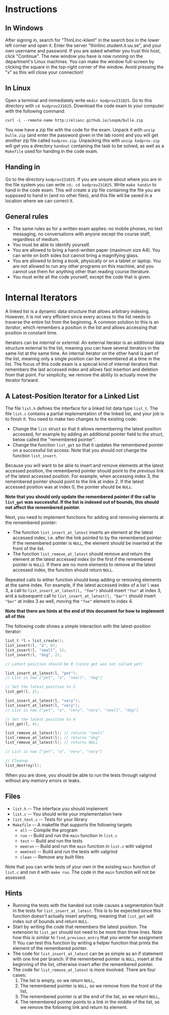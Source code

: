 # Instructions

## In Windows

After signing in, search for "ThinLinc-klient" in the search box
in the lower left corner and open it. Enter the server
"thinlinc.student.it.uu.se", and your own username and password.
If you are asked whether you trust this host, click "Continue".
The new window you have is now running on the department's Linux
machines. You can make the window full-screen by clicking the
square in the top-right corner of the window. Avoid pressing the
"x" as this will close your connection!

## In Linux

Open a terminal and immediately write `mkdir kodprov231025`. Go to
this directory with `cd kodprov231025`. Download the code exam to
your computer with the following command:

    curl -L --remote-name http://eliasc.github.io/ioopm/bulle.zip

You now have a zip file with the code for the exam. Unpack it with
`unzip bulle.zip` (and enter the password given in the lab room)
and you will get *another* zip file called `kodprov.zip`.
Unpacking this with `unzip kodprov.zip` will get you a directory
`handout` containing the task to be solved, as well as a
`Makefile` used for handing in the code exam.

## Handing in

Go to the directory `kodprov231025`. If you are unsure about where
you are in the file system you can write `cd; cd kodprov231025`.
Write `make handin` to hand in the code exam. This will create a
zip file containing the file you are supposed to hand in (and no
other files), and this file will be saved in a location where we
can correct it.

## General rules

- The same rules as for a written exam applies: no mobile phones,
  no text messaging, no conversations with anyone except the
  course staff, regardless of medium.
- You must be able to identify yourself.
- You are allowed to bring a hand-written paper (maximum size A4).
  You can write on both sides but cannot bring a magnifying glass.
- You are allowed to bring a book, physically or on a tablet or
  laptop. You are not allowed to run any other programs on this
  machine, and you cannot use them for anything other than reading
  course literature.
- You must write all the code yourself, except the code that is
  given.

# Internal Iterators

A linked list is a dynamic data structure that allows arbitrary
indexing. However, it is not very efficient since every access to
the list needs to traverse the entire list from the beginning. A
common solution to this is an *iterator*, which remembers a
position in the list and allows accessing that position in
constant time.

Iterators can be *internal* or *external*. An external iterator is
an additional data structure external to the list, meaning you can
have several iterators in the same list at the same time. An
internal iterator on the other hand is part of the list, meaning
only a single position can be remembered at a time in the list.
The focus of this code exam is a special kind of internal
iterators that remembers the last accessed index and allows fast
insertion and deletion from that point. For simplicity, we remove
the ability to actually move the iterator forward.


## A Latest-Position Iterator for a Linked List

The file `list.h` defines the interface for a linked list data
type `list_t`. The file `list.c` contains a partial implementation
of the linked list, and your job is to finish it. You need to make
two changes to the existing code:

- Change the `list` struct so that it allows remembering the
  latest position accessed, for example by adding an additional
  pointer field to the struct, below called the "remembered
  pointer".
- Change the function `list_get` so that it updates the remembered
  pointer on a successful list access. Note that you should *not*
  change the function `list_insert`.

Because you will want to be able to insert and remove elements at
the latest accessed position, the remembered pointer should point
to the *previous* link of the latest accessed position. For
example, when accessing index 3, the remembered pointer should
point to the link at index 2. If the latest accessed position was
at index 0, the pointer should be `NULL`.

**Note that you should only update the remembered pointer if the
call to `list_get` was successful. If the list is indexed out of
bounds, this should not affect the remembered pointer.**

Next, you need to implement functions for adding and removing
elements at the remembered pointer:

- The function `list_insert_at_latest` inserts an element at the
  latest accessed index, i.e. after the link pointed to by the
  remembered pointer. If the remembered pointer is `NULL`, the
  element should be inserted at the front of the list.
- The function `list_remove_at_latest` should remove and return
  the element at the latest accessed index (or the first if the
  remembered pointer is `NULL`). If there are no more elements to
  remove at the latest accessed index, the function should return
  `NULL`.

Repeated calls to either function should keep adding or removing
elements at the same index. For example, if the latest accessed
index of a list `l` was 3, a call to `list_insert_at_latest(l, "foo")`
should insert `"foo"` at index 3, and a subsequent call to
`list_insert_at_latest(l, "bar")` should insert `"bar"` at index
3 as well, moving the `"foo"` element to index 4.

**Note that there are hints at the end of this document for how to
implement all of this**

The following code shows a simple interaction with the
latest-position iterator:

```c
list_t *l = list_create();
list_insert(l, "a", 0);
list_insert(l, "small", 1);
list_insert(l, "dog", 2);

// Latest position should be 0 (since get was not called yet)

list_insert_at_latest(l, "pet");
// List is now ["pet", "a", "small", "dog"]

// Set the latest position to 2
list_get(l, 2);

list_insert_at_latest(l, "very");
list_insert_at_latest(l, "very");
// List is now ["pet", "a", "very", "very", "small", "dog"]

// Set the latest position to 4
list_get(l, 4);

list_remove_at_latest(l); // returns "small"
list_remove_at_latest(l); // returns "dog"
list_remove_at_latest(l); // returns NULL

// List is now ["pet", "a", "very", "very"]

// Cleanup
list_destroy(l);
```

When you are done, you should be able to run the tests through
valgrind without any memory errors or leaks.

## Files

- `list.h` -- The interface you should implement
- `list.c` -- You should write your implementation here
- `list_test.c` -- Tests for your library
- `Makefile`  -- A makefile that supports the following targets
  - `all`     -- Compile the program
  - `run`     -- Build and run the `main` function in `list.c`
  - `test`    -- Build and run the tests
  - `memrun` -- Build and run the `main` function in `list.c` with valgrind
  - `memtest` -- Build and run the tests with valgrind
  - `clean`   -- Remove any built files

Note that you can write tests of your own in the existing `main`
function of `list.c` and run it with `make run`. The code in
the `main` function will not be assessed.

## Hints

- Running the tests with the handed out code causes a segmentation
  fault in the tests for `list_insert_at_latest`. This is to be
  expected since this function doesn't actually insert anything,
  meaning that `list_get` will index out of bounds and return
  `NULL`.
- Start by writing the code that remembers the latest position.
  The extension to `list_get` should not need to be more than
  three lines. Note how this is similar to `find_previous_entry`
  that you wrote for assignment 1! You can test this function by
  writing a helper function that prints the element of the
  remembered pointer.
- The code for `list_insert_at_latest` can be as simple as an if
  statement with one line per branch: if the remembered pointer is
  `NULL`, insert at the beginning of the list, otherwise insert
  after the remembered pointer.
- The code for `list_remove_at_latest` is more involved. There are
  four cases:
  1. The list is empty, so we return `NULL`,
  2. The remembered pointer is `NULL`, so we remove from the front
     of the list,
  3. The remembered pointer is at the end of the list, so we
     return `NULL`,
  4. The remembered pointer points to a link in the middle of the
     list, so we remove the following link and return its element.
